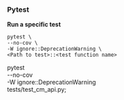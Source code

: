 ### Pytest

**Run a specific test**
```
pytest \
--no-cov \
-W ignore::DeprecationWarning \
<Path to test>::<test function name>
```

pytest \
--no-cov \
-W ignore::DeprecationWarning \
tests/test_cm_api.py;
